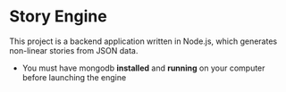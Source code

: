 # Story Engine

This project is a backend application written in Node.js, which generates non-linear stories from JSON data.

* You must have mongodb **installed** and **running** on your computer before launching the engine
